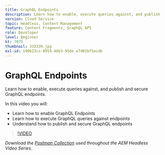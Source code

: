 ```yaml
---
title: GraphQL Endpoints
description: Learn how to enable, execute queries against, and publish and secure GraphQL endpoints.
version: Cloud Service
topic: Headless, Content Management
feature: Content Fragments, GraphQL API
role: Developer
level: Beginner
kt: 7875
thumbnail: 333339.jpg
exl-id: 190623cc-8959-46b3-95de-e7d01bf5acdb
---
```

# GraphQL Endpoints

Learn how to enable, execute queries against, and publish and secure GraphQL endpoints.

In this video you will:

+ Learn how to enable GraphQL Endpoints
+ Learn how to execute GraphQL queries against endpoints
+ Understand how to publish and secure GraphQL endpoints

>[!VIDEO](https://video.tv.adobe.com/v/333339?quality=12&learn=on)

_Download the [Postman Collection](./assets/aem-headless-video-series.postman_collection.json) used throughout the AEM Headless Video Series._
